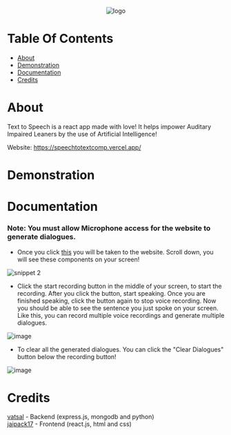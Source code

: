 <div align="center">
  <img src="https://user-images.githubusercontent.com/74130881/127653219-4077d4bf-4fb2-4277-8b00-af333791fc2e.png" alt="logo"/>
</div>

# Table Of Contents
- [About](#about)
- [Demonstration](#demonstration)
- [Documentation](#documentation)
- [Credits](#credits)

# About

Text to Speech is a react app made with love! It helps impower Auditary Impaired Leaners by the use of Artificial Intelligence! 

Website: https://speechtotextcomp.vercel.app/

# Demonstration

# Documentation 

### Note: You must allow Microphone access for the website to generate dialogues.

* Once you click [this](https://speechtotextcomp.vercel.app/) you will be taken to the website. Scroll down, you will see these components on your screen!

![snippet 2](https://user-images.githubusercontent.com/74130881/127673448-f9bb35e2-db02-40e9-b480-e9ffa7a30770.png)

* Click the start recording button in the middle of your screen, to start the recording. After you click the button, start speaking. Once you are finished speaking, click the button again to stop voice recording. Now you should be able to see the sentence you just spoke on your screen. Like this, you can record multiple voice recordings and generate multiple dialogues.

![image](https://user-images.githubusercontent.com/74130881/127674671-14214049-f4e9-4b8e-933a-77dd773dae4b.png)

* To clear all the generated dialogues. You can click the "Clear Dialogues" button below the recording button!

![image](https://user-images.githubusercontent.com/74130881/127674890-b69ce174-824b-4e39-a0e2-9d584b758c73.png)

# Credits
[vatsal]() - Backend (express.js, mongodb and python) <br/>
[jaipack17](https://github.com/jaipack17) - Frontend (react.js, html and css)
